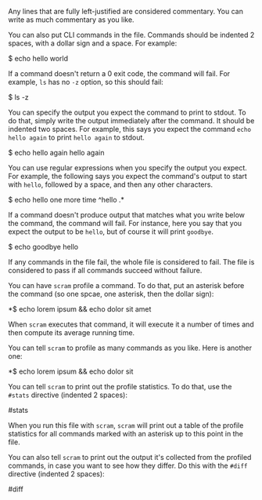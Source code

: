 Any lines that are fully left-justified are considered commentary.
You can write as much commentary as you like.

You can also put CLI commands in the file. Commands should be indented
2 spaces, with a dollar sign and a space. For example:

  $ echo hello world

If a command doesn't return a 0 exit code, the command will fail.
For example, `ls` has no `-z` option, so this should fail:

  $ ls -z

You can specify the output you expect the command to print to stdout.
To do that, simply write the output immediately after the command.
It should be indented two spaces. For example, this says you expect
the command `echo hello again` to print `hello again` to stdout.

  $ echo hello again
  hello again

You can use regular expressions when you specify the output you expect.
For example, the following says you expect the command's output to start
with `hello`, followed by a space, and then any other characters.

  $ echo hello one more time
  ^hello .*

If a command doesn't produce output that matches what you write below
the command, the command will fail. For instance, here you say that you
expect the output to be `hello`, but of course it will print `goodbye`.

  $ echo goodbye
  hello

If any commands in the file fail, the whole file is considered to fail.
The file is considered to pass if all commands succeed without failure.

You can have `scram` profile a command. To do that, put an asterisk
before the command (so one spcae, one asterisk, then the dollar sign):

 *$ echo lorem ipsum && echo dolor sit amet

When `scram` executes that command, it will execute it a number of times
and then compute its average running time.

You can tell `scram` to profile as many commands as you like. Here
is another one:

 *$ echo lorem ipsum && echo dolor sit

You can tell `scram` to print out the profile statistics. To do that,
use the `#stats` directive (indented 2 spaces):

  #stats

When you run this file with `scram`, `scram` will print out a table of
the profile statistics for all commands marked with an asterisk up to
this point in the file.

You can also tell `scram` to print out the output it's collected from the
profiled commands, in case you want to see how they differ.
Do this with the `#diff` directive (indented 2 spaces):

  #diff
